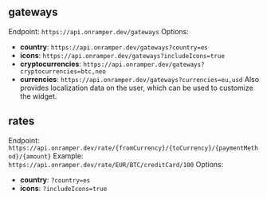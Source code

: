 ## gateways
Endpoint: `https://api.onramper.dev/gateways`
Options:
  - **country**: `https://api.onramper.dev/gateways?country=es`
  - **icons**: `https://api.onramper.dev/gateways?includeIcons=true`
  - **cryptocurrencies**: `https://api.onramper.dev/gateways?cryptocurrencies=btc,neo`
  - **currencies**: `https://api.onramper.dev/gateways?currencies=eu,usd`
Also provides localization data on the user, which can be used to customize the widget.

## rates
Endpoint: `https://api.onramper.dev/rate/{fromCurrency}/{toCurrency}/{paymentMethod}/{amount}`
Example: `https://api.onramper.dev/rate/EUR/BTC/creditCard/100`
Options:
  - **country**: `?country=es`
  - **icons**: `?includeIcons=true`
